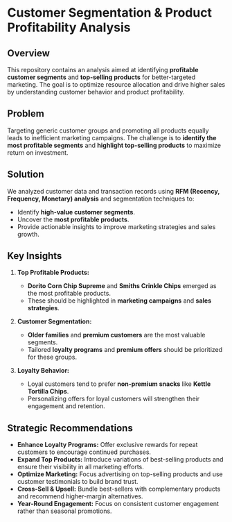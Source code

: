 # **Customer Segmentation & Product Profitability Analysis**

## **Overview**
This repository contains an analysis aimed at identifying **profitable customer segments** and **top-selling products** for better-targeted marketing. The goal is to optimize resource allocation and drive higher sales by understanding customer behavior and product profitability.

## **Problem**
Targeting generic customer groups and promoting all products equally leads to inefficient marketing campaigns. The challenge is to **identify the most profitable segments** and **highlight top-selling products** to maximize return on investment.


## **Solution**
We analyzed customer data and transaction records using **RFM (Recency, Frequency, Monetary) analysis** and segmentation techniques to:
- Identify **high-value customer segments**.
- Uncover the **most profitable products**.
- Provide actionable insights to improve marketing strategies and sales growth.


## **Key Insights**

1. **Top Profitable Products:**
   - **Dorito Corn Chip Supreme** and **Smiths Crinkle Chips** emerged as the most profitable products.
   - These should be highlighted in **marketing campaigns** and **sales strategies**.

2. **Customer Segmentation:**
   - **Older families** and **premium customers** are the most valuable segments.
   - Tailored **loyalty programs** and **premium offers** should be prioritized for these groups.

3. **Loyalty Behavior:**
   - Loyal customers tend to prefer **non-premium snacks** like **Kettle Tortilla Chips**.
   - Personalizing offers for loyal customers will strengthen their engagement and retention.

## **Strategic Recommendations**

- **Enhance Loyalty Programs:** Offer exclusive rewards for repeat customers to encourage continued purchases.
- **Expand Top Products:** Introduce variations of best-selling products and ensure their visibility in all marketing efforts.
- **Optimize Marketing:** Focus advertising on top-selling products and use customer testimonials to build brand trust.
- **Cross-Sell & Upsell:** Bundle best-sellers with complementary products and recommend higher-margin alternatives.
- **Year-Round Engagement:** Focus on consistent customer engagement rather than seasonal promotions.
